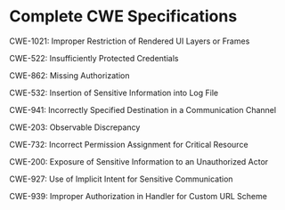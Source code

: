 

# Complete CWE Specifications

CWE-1021: Improper Restriction of Rendered UI Layers or Frames

CWE-522: Insufficiently Protected Credentials

CWE-862: Missing Authorization

CWE-532: Insertion of Sensitive Information into Log File

CWE-941: Incorrectly Specified Destination in a Communication Channel

CWE-203: Observable Discrepancy

CWE-732: Incorrect Permission Assignment for Critical Resource

CWE-200: Exposure of Sensitive Information to an Unauthorized Actor

CWE-927: Use of Implicit Intent for Sensitive Communication

CWE-939: Improper Authorization in Handler for Custom URL Scheme